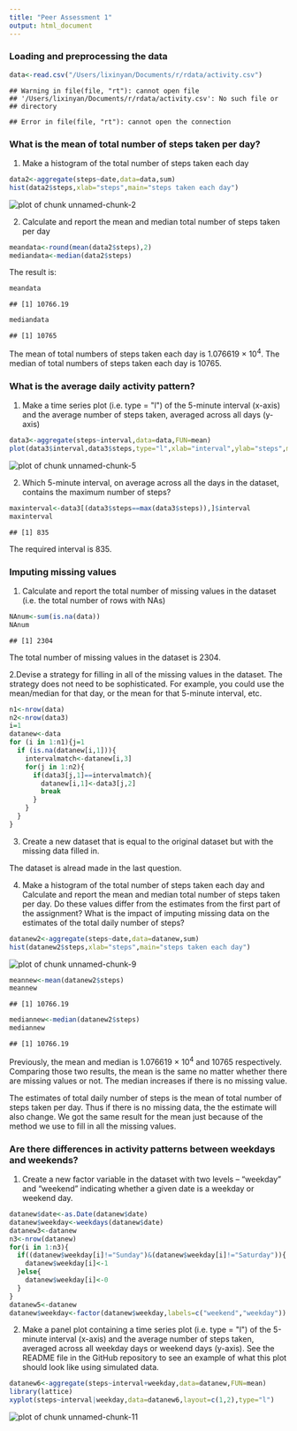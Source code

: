```yaml
---
title: "Peer Assessment 1"
output: html_document
---
```

### Loading and preprocessing the data


```r
data<-read.csv("/Users/lixinyan/Documents/r/rdata/activity.csv")
```

```
## Warning in file(file, "rt"): cannot open file
## '/Users/lixinyan/Documents/r/rdata/activity.csv': No such file or
## directory
```

```
## Error in file(file, "rt"): cannot open the connection
```

### What is the mean of total number of steps taken per day?

1. Make a histogram of the total number of steps taken each day


```r
data2<-aggregate(steps~date,data=data,sum)
hist(data2$steps,xlab="steps",main="steps taken each day")
```

![plot of chunk unnamed-chunk-2](figure/unnamed-chunk-2-1.png) 

2. Calculate and report the mean and median total number of steps taken per day


```r
meandata<-round(mean(data2$steps),2)
mediandata<-median(data2$steps)
```

The result is:


```r
meandata
```

```
## [1] 10766.19
```

```r
mediandata
```

```
## [1] 10765
```

The mean of total numbers of steps taken each day is 1.076619 &times; 10<sup>4</sup>. The median of total numbers of steps taken each day is 10765. 

### What is the average daily activity pattern?

1. Make a time series plot (i.e. type = "l") of the 5-minute interval (x-axis) and the average number of steps taken, averaged across all days (y-axis)


```r
data3<-aggregate(steps~interval,data=data,FUN=mean)
plot(data3$interval,data3$steps,type="l",xlab="interval",ylab="steps",main="average steps taken in each interval")
```

![plot of chunk unnamed-chunk-5](figure/unnamed-chunk-5-1.png) 

2. Which 5-minute interval, on average across all the days in the dataset, contains the maximum number of steps?


```r
maxinterval<-data3[(data3$steps==max(data3$steps)),]$interval
maxinterval
```

```
## [1] 835
```
The required interval is 835.

### Imputing missing values
1. Calculate and report the total number of missing values in the dataset (i.e. the total number of rows with NAs)


```r
NAnum<-sum(is.na(data))
NAnum
```

```
## [1] 2304
```

The total number of missing values in the dataset is 2304.

2.Devise a strategy for filling in all of the missing values in the dataset. The strategy does not need to be sophisticated. For example, you could use the mean/median for that day, or the mean for that 5-minute interval, etc.


```r
n1<-nrow(data)
n2<-nrow(data3)
i=1
datanew<-data
for (i in 1:n1){j=1
  if (is.na(datanew[i,1])){
    intervalmatch<-datanew[i,3]
    for(j in 1:n2){
      if(data3[j,1]==intervalmatch){
        datanew[i,1]<-data3[j,2]
        break
      }
    }
  }
}
```

3. Create a new dataset that is equal to the original dataset but with the missing data filled in.

The dataset is alread made in the last question.

4. Make a histogram of the total number of steps taken each day and Calculate and report the mean and median total number of steps taken per day. Do these values differ from the estimates from the first part of the assignment? What is the impact of imputing missing data on the estimates of the total daily number of steps?


```r
datanew2<-aggregate(steps~date,data=datanew,sum)
hist(datanew2$steps,xlab="steps",main="steps taken each day")
```

![plot of chunk unnamed-chunk-9](figure/unnamed-chunk-9-1.png) 

```r
meannew<-mean(datanew2$steps)
meannew
```

```
## [1] 10766.19
```

```r
mediannew<-median(datanew2$steps)
mediannew
```

```
## [1] 10766.19
```

Previously, the mean and median is 1.076619 &times; 10<sup>4</sup> and 10765 respectively. Comparing those two results, the mean is the same no matter whether there are missing values or not. The median increases if there is no missing value.

The estimates of total daily number of steps is the mean of total number of steps taken per day. Thus if there is no missing data, the the estimate will also change. We got the same result for the mean just because of the method we use to fill in all the missing values.

### Are there differences in activity patterns between weekdays and weekends?

1. Create a new factor variable in the dataset with two levels – “weekday” and “weekend” indicating whether a given date is a weekday or weekend day.


```r
datanew$date<-as.Date(datanew$date)
datanew$weekday<-weekdays(datanew$date)
datanew3<-datanew
n3<-nrow(datanew)
for(i in 1:n3){
  if((datanew$weekday[i]!="Sunday")&(datanew$weekday[i]!="Saturday")){
    datanew$weekday[i]<-1
  }else{
    datanew$weekday[i]<-0
  }
}
datanew5<-datanew
datanew$weekday<-factor(datanew$weekday,labels=c("weekend","weekday"))
```

2. Make a panel plot containing a time series plot (i.e. type = "l") of the 5-minute interval (x-axis) and the average number of steps taken, averaged across all weekday days or weekend days (y-axis). See the README file in the GitHub repository to see an example of what this plot should look like using simulated data.


```r
datanew6<-aggregate(steps~interval+weekday,data=datanew,FUN=mean)
library(lattice)
xyplot(steps~interval|weekday,data=datanew6,layout=c(1,2),type="l")
```

![plot of chunk unnamed-chunk-11](figure/unnamed-chunk-11-1.png) 


